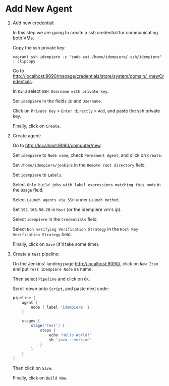 # Add New Agent

1. Add new credential:

    In this step we are going to create a ssh credential for
    communicating both VMs.

    Copy the ssh private key:

    ```shell
    vagrant ssh idempiere -c "sudo cat /home/idempiere/.ssh/idempiere" | clipcopy
    ```

    Go to <http://localhost:9090/manage/credentials/store/system/domain/_/newCredentials>.

    In `Kind` select `SSH Username with private key`.

    Set `idempiere` in the fields `ID` and `Username`.

    Click on `Private Key` > `Enter directly` > `Add`, and paste the ssh private key.

    Finally, click on `Create`.

2. Create agent:

    Go to <http://localhost:9090/computer/new>.

    Set `idempiere` to `Node name`, check `Permanent Agent`, and click on `Create`.

    Set `/home/idempiere/jenkins` in the `Remote root directory` field.

    Set `idempiere` to `Labels`.

    Select `Only build jobs with label expressions matching this node` in the `Usage` field.

    Select `Launch agents via SSH` under `Launch method`.

    Set `192.168.56.20` in `Host` (or the idempiere vm's ip).

    Select `idempiere` in the `Credentials` field.

    Select `Non verifying Verification Strategy` in the `Host Key Verification Strategy` field.

    Finally, click on `Save` (it'll take some time).

3. Create a `test` pipeline:

    On the Jenkins' landing page <http://localhost:9090/>, click on `New Item` and put `Test iDempiere Node` as name.

    Then select `Pipeline` and click on `OK`.

    Scroll down onto `Script`, and paste next code:

    ```groovy
    pipeline {
        agent {
            node { label 'idempiere' }
        }

        stages {
            stage('Test') {
                steps {
                    echo 'Hello World!'
                    sh 'java --version'
                }
            }
        }
    }
    ```

    Then click on `Save`.

    Finally, click on `Build Now`.
